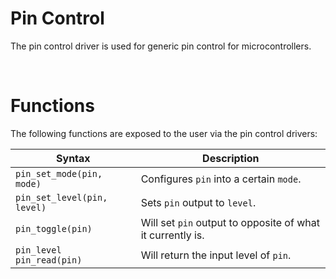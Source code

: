 # Pin Control
The pin control driver is used for generic pin control for microcontrollers.

&nbsp;

# Functions
The following functions are exposed to the user via the pin control drivers:

| Syntax | Description |
|--------|-------------|
|`pin_set_mode(pin, mode)` | Configures `pin` into a certain `mode`. |
|`pin_set_level(pin, level)` | Sets `pin` output to `level`. |
|`pin_toggle(pin)` | Will set `pin` output to opposite of what it currently is. |
|`pin_level pin_read(pin)` | Will return the input level of `pin`. |